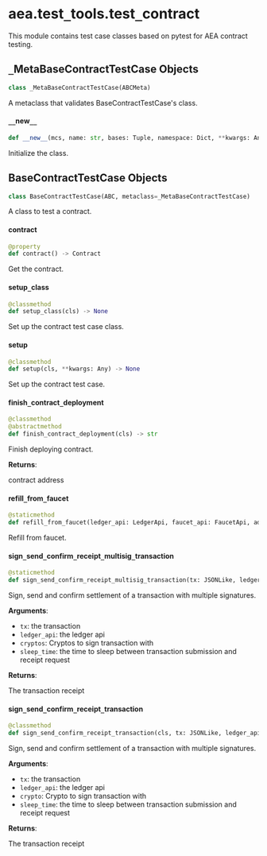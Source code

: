 <a id="aea.test_tools.test_contract"></a>

# aea.test`_`tools.test`_`contract

This module contains test case classes based on pytest for AEA contract testing.

<a id="aea.test_tools.test_contract._MetaBaseContractTestCase"></a>

## `_`MetaBaseContractTestCase Objects

```python
class _MetaBaseContractTestCase(ABCMeta)
```

A metaclass that validates BaseContractTestCase's class.

<a id="aea.test_tools.test_contract._MetaBaseContractTestCase.__new__"></a>

#### `__`new`__`

```python
def __new__(mcs, name: str, bases: Tuple, namespace: Dict, **kwargs: Any) -> Type
```

Initialize the class.

<a id="aea.test_tools.test_contract.BaseContractTestCase"></a>

## BaseContractTestCase Objects

```python
class BaseContractTestCase(ABC, metaclass=_MetaBaseContractTestCase)
```

A class to test a contract.

<a id="aea.test_tools.test_contract.BaseContractTestCase.contract"></a>

#### contract

```python
@property
def contract() -> Contract
```

Get the contract.

<a id="aea.test_tools.test_contract.BaseContractTestCase.setup_class"></a>

#### setup`_`class

```python
@classmethod
def setup_class(cls) -> None
```

Set up the contract test case class.

<a id="aea.test_tools.test_contract.BaseContractTestCase.setup"></a>

#### setup

```python
@classmethod
def setup(cls, **kwargs: Any) -> None
```

Set up the contract test case.

<a id="aea.test_tools.test_contract.BaseContractTestCase.finish_contract_deployment"></a>

#### finish`_`contract`_`deployment

```python
@classmethod
@abstractmethod
def finish_contract_deployment(cls) -> str
```

Finish deploying contract.

**Returns**:

contract address

<a id="aea.test_tools.test_contract.BaseContractTestCase.refill_from_faucet"></a>

#### refill`_`from`_`faucet

```python
@staticmethod
def refill_from_faucet(ledger_api: LedgerApi, faucet_api: FaucetApi, address: str) -> None
```

Refill from faucet.

<a id="aea.test_tools.test_contract.BaseContractTestCase.sign_send_confirm_receipt_multisig_transaction"></a>

#### sign`_`send`_`confirm`_`receipt`_`multisig`_`transaction

```python
@staticmethod
def sign_send_confirm_receipt_multisig_transaction(tx: JSONLike, ledger_api: LedgerApi, cryptos: List[Crypto], sleep_time: float = 2.0) -> JSONLike
```

Sign, send and confirm settlement of a transaction with multiple signatures.

**Arguments**:

- `tx`: the transaction
- `ledger_api`: the ledger api
- `cryptos`: Cryptos to sign transaction with
- `sleep_time`: the time to sleep between transaction submission and receipt request

**Returns**:

The transaction receipt

<a id="aea.test_tools.test_contract.BaseContractTestCase.sign_send_confirm_receipt_transaction"></a>

#### sign`_`send`_`confirm`_`receipt`_`transaction

```python
@classmethod
def sign_send_confirm_receipt_transaction(cls, tx: JSONLike, ledger_api: LedgerApi, crypto: Crypto, sleep_time: float = 2.0) -> JSONLike
```

Sign, send and confirm settlement of a transaction with multiple signatures.

**Arguments**:

- `tx`: the transaction
- `ledger_api`: the ledger api
- `crypto`: Crypto to sign transaction with
- `sleep_time`: the time to sleep between transaction submission and receipt request

**Returns**:

The transaction receipt

